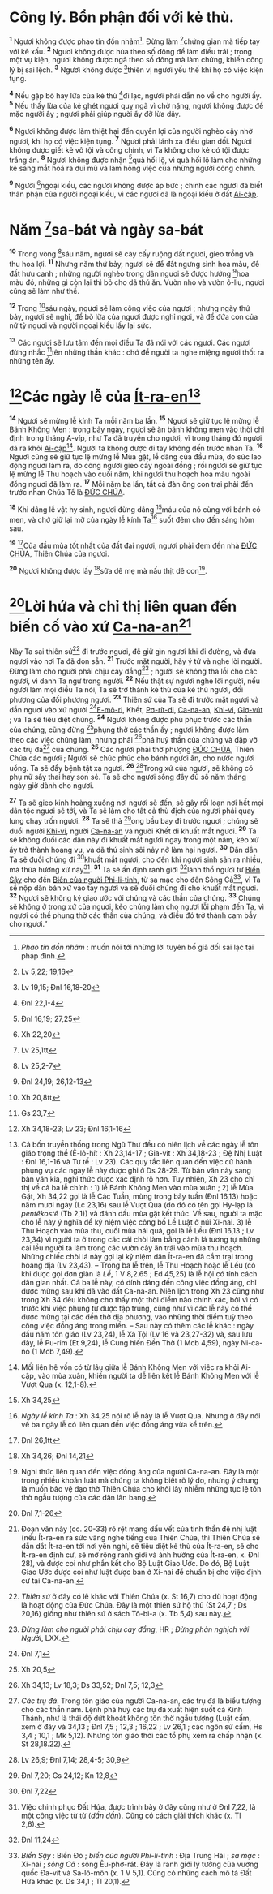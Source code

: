 # Công lý. Bổn phận đối với kẻ thù.
<sup><b>1</b></sup> Ngươi không được phao tin đồn nhảm[^1]. Đừng làm [^1*]chứng gian mà tiếp tay với kẻ xấu. <sup><b>2</b></sup> Ngươi không được hùa theo số đông để làm điều trái ; trong một vụ kiện, ngươi không được ngả theo số đông mà làm chứng, khiến công lý bị sai lệch. <sup><b>3</b></sup> Ngươi không được [^2*]thiên vị người yếu thế khi họ có việc kiện tụng.

<sup><b>4</b></sup> Nếu gặp bò hay lừa của kẻ thù [^3*]đi lạc, ngươi phải dẫn nó về cho người ấy. <sup><b>5</b></sup> Nếu thấy lừa của kẻ ghét ngươi quỵ ngã vì chở nặng, ngươi không được để mặc người ấy ; ngươi phải giúp người ấy đỡ lừa dậy.

<sup><b>6</b></sup> Ngươi không được làm thiệt hại đến quyền lợi của người nghèo cậy nhờ ngươi, khi họ có việc kiện tụng. <sup><b>7</b></sup> Ngươi phải lánh xa điều gian dối. Ngươi không được giết kẻ vô tội và công chính, vì Ta không cho kẻ có tội được trắng án. <sup><b>8</b></sup> Ngươi không được nhận [^4*]quà hối lộ, vì quà hối lộ làm cho những kẻ sáng mắt hoá ra đui mù và làm hỏng việc của những người công chính.

<sup><b>9</b></sup> Người [^5*]ngoại kiều, các ngươi không được áp bức ; chính các ngươi đã biết thân phận của người ngoại kiều, vì các ngươi đã là ngoại kiều ở đất [Ai-cập]().


# Năm [^6*]sa-bát và ngày sa-bát
<sup><b>10</b></sup> Trong vòng [^7*]sáu năm, ngươi sẽ cày cấy ruộng đất ngươi, gieo trồng và thu hoa lợi. <sup><b>11</b></sup> Nhưng năm thứ bảy, ngươi sẽ để đất ngưng sinh hoa màu, để đất hưu canh ; những người nghèo trong dân ngươi sẽ được hưởng [^8*]hoa màu đó, những gì còn lại thì bỏ cho dã thú ăn. Vườn nho và vườn ô-liu, ngươi cũng sẽ làm như thế.

<sup><b>12</b></sup> Trong [^9*]sáu ngày, ngươi sẽ làm công việc của ngươi ; nhưng ngày thứ bảy, ngươi sẽ nghỉ, để bò lừa của ngươi được nghỉ ngơi, và để đứa con của nữ tỳ ngươi và người ngoại kiều lấy lại sức.

<sup><b>13</b></sup> Các ngươi sẽ lưu tâm đến mọi điều Ta đã nói với các ngươi. Các ngươi đừng nhắc [^10*]tên những thần khác : chớ để người ta nghe miệng ngươi thốt ra những tên ấy.


# [^11*]Các ngày lễ của [Ít-ra-en]()[^2]
<sup><b>14</b></sup> Ngươi sẽ mừng lễ kính Ta mỗi năm ba lần. <sup><b>15</b></sup> Ngươi sẽ giữ tục lệ mừng lễ Bánh Không Men : trong bảy ngày, ngươi sẽ ăn bánh không men vào thời chỉ định trong tháng A-víp, như Ta đã truyền cho ngươi, vì trong tháng đó ngươi đã ra khỏi [Ai-cập]()[^3]. Người ta không được đi tay không đến trước nhan Ta. <sup><b>16</b></sup> Ngươi cũng sẽ giữ tục lệ mừng lễ Mùa gặt, lễ dâng của đầu mùa, do sức lao động ngươi làm ra, do công ngươi gieo cấy ngoài đồng ; rồi ngươi sẽ giữ tục lệ mừng lễ Thu hoạch vào cuối năm, khi ngươi thu hoạch hoa màu ngoài đồng ngươi đã làm ra. <sup><b>17</b></sup> Mỗi năm ba lần, tất cả đàn ông con trai phải đến trước nhan Chúa Tể là [ĐỨC CHÚA]().

<sup><b>18</b></sup> Khi dâng lễ vật hy sinh, ngươi đừng dâng [^12*]máu của nó cùng với bánh có men, và chớ giữ lại mỡ của ngày lễ kính Ta[^4] suốt đêm cho đến sáng hôm sau.

<sup><b>19</b></sup> [^13*]Của đầu mùa tốt nhất của đất đai ngươi, ngươi phải đem đến nhà [ĐỨC CHÚA](), Thiên Chúa của ngươi.

<sup><b>20</b></sup> Ngươi không được lấy [^14*]sữa dê mẹ mà nấu thịt dê con[^5].


# [^15*]Lời hứa và chỉ thị liên quan đến biến cố vào xứ [Ca-na-an]()[^6]
Này Ta sai thiên sứ[^7] đi trước ngươi, để giữ gìn ngươi khi đi đường, và đưa ngươi vào nơi Ta đã dọn sẵn. <sup><b>21</b></sup> Trước mặt người, hãy ý tứ và nghe lời người. Đừng làm cho người phải chịu cay đắng[^8] ; người sẽ không tha lỗi cho các ngươi, vì danh Ta ngự trong người. <sup><b>22</b></sup> Nếu thật sự ngươi nghe lời người, nếu ngươi làm mọi điều Ta nói, Ta sẽ trở thành kẻ thù của kẻ thù ngươi, đối phương của đối phương ngươi. <sup><b>23</b></sup> Thiên sứ của Ta sẽ đi trước mặt ngươi và dẫn ngươi vào xứ người [^16*][E-mô-ri](), Khết, [Pơ-rít-di](), [Ca-na-an](), [Khi-vi](), [Giơ-vút]() ; và Ta sẽ tiêu diệt chúng. <sup><b>24</b></sup> Ngươi không được phủ phục trước các thần của chúng, cũng đừng [^17*]phụng thờ các thần ấy ; ngươi không được làm theo các việc chúng làm, nhưng phải [^18*]phá huỷ thần của chúng và đập vỡ các trụ đá[^9] của chúng. <sup><b>25</b></sup> Các ngươi phải thờ phượng [ĐỨC CHÚA](), Thiên Chúa các ngươi ; Người sẽ chúc phúc cho bánh ngươi ăn, cho nước ngươi uống. Ta sẽ đẩy bệnh tật xa ngươi. <sup><b>26</b></sup> [^19*]Trong xứ của ngươi, sẽ không có phụ nữ sẩy thai hay son sẻ. Ta sẽ cho ngươi sống đầy đủ số năm tháng ngày giờ dành cho ngươi.

<sup><b>27</b></sup> Ta sẽ gieo kinh hoàng xuống nơi ngươi sẽ đến, sẽ gây rối loạn nơi hết mọi dân tộc ngươi sẽ tới, và Ta sẽ làm cho tất cả thù địch của ngươi phải quay lưng chạy trốn ngươi. <sup><b>28</b></sup> Ta sẽ thả [^20*]ong bầu bay đi trước ngươi ; chúng sẽ đuổi người [Khi-vi](), người [Ca-na-an]() và người Khết đi khuất mắt ngươi. <sup><b>29</b></sup> Ta sẽ không đuổi các dân này đi khuất mắt ngươi ngay trong một năm, kẻo xứ ấy trở thành hoang vu, và dã thú sinh sôi nảy nở làm hại ngươi. <sup><b>30</b></sup> Dần dần Ta sẽ đuổi chúng đi [^21*]khuất mắt ngươi, cho đến khi ngươi sinh sản ra nhiều, mà thừa hưởng xứ này[^10]. <sup><b>31</b></sup> Ta sẽ ấn định ranh giới [^22*]lãnh thổ ngươi từ [Biển Sậy]() cho đến [Biển của người Phi-li-tinh](), từ sa mạc cho đến Sông Cả[^11], vì Ta sẽ nộp dân bản xứ vào tay ngươi và sẽ đuổi chúng đi cho khuất mắt ngươi. <sup><b>32</b></sup> Ngươi sẽ không ký giao ước với chúng và các thần của chúng. <sup><b>33</b></sup> Chúng sẽ không ở trong xứ của ngươi, kẻo chúng làm cho ngươi lỗi phạm đến Ta, vì ngươi có thể phụng thờ các thần của chúng, và điều đó trở thành cạm bẫy cho ngươi.”

[^1]: *Phao tin đồn nhảm* : muốn nói tới những lời tuyên bố giả dối sai lạc tại pháp đình.
[^2]: Cả bốn truyền thống trong Ngũ Thư đều có niên lịch về các ngày lễ tôn giáo trọng thể (Ê-lô-hít : Xh 23,14-17 ; Gia-vít : Xh 34,18-23 ; Đệ Nhị Luật : Đnl 16,1-16 và Tư tế : Lv 23). Các quy tắc liên quan đến việc cử hành phụng vụ các ngày lễ này được ghi ở Ds 28-29. Từ bản văn này sang bản văn kia, nghi thức được xác định rõ hơn. Tuy nhiên, Xh 23 cho chỉ thị về cả ba lễ chính : 1) lễ Bánh Không Men vào mùa xuân ; 2) lễ Mùa Gặt, Xh 34,22 gọi là lễ Các Tuần, mừng trong bảy tuần (Đnl 16,13) hoặc năm mươi ngày (Lc 23,16) sau lễ Vượt Qua (do đó có tên gọi Hy-lạp là *pentêkostê* (Tb 2,1)) và đánh dấu mùa gặt kết thúc. Về sau, người ta mặc cho lễ này ý nghĩa để kỷ niệm việc công bố Lề Luật ở núi Xi-nai. 3) lễ Thu Hoạch vào mùa thu, cuối mùa hái quả, gọi là lễ Lều (Đnl 16,13 ; Lv 23,34) vì người ta ở trong các cái chòi làm bằng cành lá tương tự những cái lều người ta làm trong các vườn cây ăn trái vào mùa thu hoạch. Những chiếc chòi lá này gợi lại kỷ niệm dân Ít-ra-en đã cắm trại trong hoang địa (Lv 23,43). – Trong ba lễ trên, lễ Thu Hoạch hoặc lễ Lều (có khi được gọi đơn giản là *Lễ*, 1 V 8,2.65 ; Ed 45,25) là lễ hội có tính cách dân gian nhất. Cả ba lễ này, có dính dáng đến công việc đồng áng, chỉ được mừng sau khi đã vào đất Ca-na-an. Niên lịch trong Xh 23 cũng như trong Xh 34 đều không cho thấy một thời điểm nào chính xác, bởi vì có trước khi việc phụng tự được tập trung, cũng như vì các lễ này có thể được mừng tại các đền thờ địa phương, vào những thời điểm tuỳ theo công việc đồng áng trong miền. – Sau này có thêm các lễ khác : ngày đầu năm tôn giáo (Lv 23,24), lễ Xá Tội (Lv 16 và 23,27-32) và, sau lưu đày, lễ Pu-rim (Et 9,24), lễ Cung hiến Đền Thờ (1 Mcb 4,59), ngày Ni-ca-no (1 Mcb 7,49).
[^3]: Mối liên hệ vốn có từ lâu giữa lễ Bánh Không Men với việc ra khỏi Ai-cập, vào mùa xuân, khiến người ta dễ liên kết lễ Bánh Không Men với lễ Vượt Qua (x. 12,1-8).
[^4]: *Ngày lễ kính Ta* : Xh 34,25 nói rõ lễ này là lễ Vượt Qua. Nhưng ở đây nói về ba ngày lễ có liên quan đến việc đồng áng vừa kể trên.
[^5]: Nghi thức liên quan đến việc đồng áng của người Ca-na-an. Đây là một trong nhiều khoản luật mà chúng ta không biết rõ lý do, nhưng ý chung là muốn bảo vệ đạo thờ Thiên Chúa cho khỏi lây nhiễm những tục lệ tôn thờ ngẫu tượng của các dân lân bang.
[^6]: Đoạn văn này (cc. 20-33) rõ rệt mang dấu vết của tinh thần đệ nhị luật (nếu Ít-ra-en ra sức vâng nghe tiếng của Thiên Chúa, thì Thiên Chúa sẽ dẫn dắt Ít-ra-en tới nơi yên nghỉ, sẽ tiêu diệt kẻ thù của Ít-ra-en, sẽ cho Ít-ra-en định cư, sẽ mở rộng ranh giới và ảnh hưởng của Ít-ra-en, x. Đnl 28), và được coi như phần kết cho Bộ Luật Giao Ước. Do đó, Bộ Luật Giao Ước được coi như luật được ban ở Xi-nai để chuẩn bị cho việc định cư tại Ca-na-an.
[^7]: *Thiên sứ* ở đây có lẽ khác với Thiên Chúa (x. St 16,7) cho dù hoạt động là hoạt động của Đức Chúa. Đây là một thiên sứ hộ thủ (St 24,7 ; Ds 20,16) giống như thiên sứ ở sách Tô-bi-a (x. Tb 5,4) sau này.
[^8]: *Đừng làm cho người phải chịu cay đắng*, HR ; *Đừng phản nghịch với Người*, LXX.
[^9]: *Các trụ đá*. Trong tôn giáo của người Ca-na-an, các trụ đá là biểu tượng cho các thần nam. Lệnh phá huỷ các trụ đá xuất hiện suốt cả Kinh Thánh, như là thái độ dứt khoát không tôn thờ ngẫu tượng (Luật cấm, xem ở đây và 34,13 ; Đnl 7,5 ; 12,3 ; 16,22 ; Lv 26,1 ; các ngôn sứ cấm, Hs 3,4 ; 10,1 ; Mk 5,12). Nhưng tôn giáo thời các tổ phụ xem ra chấp nhận (x. St 28,18.22).
[^10]: Việc chinh phục Đất Hứa, được trình bày ở đây cũng như ở Đnl 7,22, là một công việc từ từ (*dần dần*). Cũng có cách giải thích khác (x. Tl 2,6).
[^11]: *Biển Sậy* : Biển Đỏ ; *biển của người Phi-li-tinh* : Địa Trung Hải ; *sa mạc* : Xi-nai ; *sông Cả* : sông Êu-phơ-rát. Đây là ranh giới lý tưởng của vương quốc Đa-vít và Sa-lô-môn (x. 1 V 5,1). Cũng có những cách mô tả Đất Hứa khác (x. Ds 34,1 ; Tl 20,1).
[^1*]: Lv 5,22; 19,16
[^2*]: Lv 19,15; Đnl 16,18-20
[^3*]: Đnl 22,1-4
[^4*]: Đnl 16,19; 27,25
[^5*]: Xh 22,20
[^6*]: Lv 25,1tt
[^7*]: Lv 25,2-7
[^8*]: Đnl 24,19; 26,12-13
[^9*]: Xh 20,8tt
[^10*]: Gs 23,7
[^11*]: Xh 34,18-23; Lv 23; Đnl 16,1-16
[^12*]: Xh 34,25
[^13*]: Đnl 26,1tt
[^14*]: Xh 34,26; Đnl 14,21
[^15*]: Đnl 7,1-26
[^16*]: Đnl 7,1
[^17*]: Xh 20,5
[^18*]: Xh 34,13; Lv 18,3; Ds 33,52; Đnl 7,5; 12,3
[^19*]: Lv 26,9; Đnl 7,14; 28,4-5; 30,9
[^20*]: Đnl 7,20; Gs 24,12; Kn 12,8
[^21*]: Đnl 7,22
[^22*]: Đnl 11,24